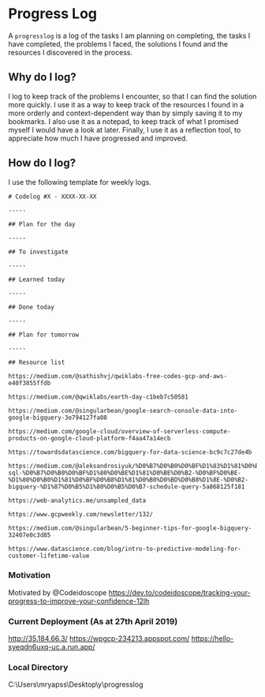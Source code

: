 # Progress Log

A `progresslog` is a log of the tasks I am planning on completing, the tasks I have completed, the problems I faced, the solutions I found and the resources I discovered in the process.

## Why do I log?

I log to keep track of the problems I encounter, so that I can find the solution more quickly. I use it as a way to keep track of the resources I found in a more orderly and context-dependent way than by simply saving it to my bookmarks. I also use it as a notepad, to keep track of what I promised myself I would have a look at later. Finally, I use it as a reflection tool, to appreciate how much I have progressed and improved.

## How do I log?

I use the following template for weekly logs. 

```
# Codelog #X - XXXX-XX-XX

-----

## Plan for the day

-----

## To investigate

-----

## Learned today

-----

## Done today

-----

## Plan for tomorrow

-----

## Resource list

https://medium.com/@sathishvj/qwiklabs-free-codes-gcp-and-aws-e40f3855ffdb

https://medium.com/@qwiklabs/earth-day-c1beb7c50581

https://medium.com/@singularbean/google-search-console-data-into-google-bigquery-3e794127fa08

https://medium.com/google-cloud/overview-of-serverless-compute-products-on-google-cloud-platform-f4aa47a14ecb

https://towardsdatascience.com/bigquery-for-data-science-bc9c7c27de4b

https://medium.com/@aleksandrosiyuk/%D0%B7%D0%B0%D0%BF%D1%83%D1%81%D0%BA-sql-%D0%B7%D0%B0%D0%BF%D1%80%D0%BE%D1%81%D0%BE%D0%B2-%D0%BF%D0%BE-%D1%80%D0%B0%D1%81%D0%BF%D0%B8%D1%81%D0%B0%D0%BD%D0%B8%D1%8E-%D0%B2-bigquery-%D1%87%D0%B5%D1%80%D0%B5%D0%B7-schedule-query-5a868125f181

https://web-analytics.me/unsampled_data

https://www.gcpweekly.com/newsletter/132/

https://medium.com/@singularbean/5-beginner-tips-for-google-bigquery-32407e0c3d85

https://www.datascience.com/blog/intro-to-predictive-modeling-for-customer-lifetime-value

```
### Motivation
Motivated by @Codeidoscope https://dev.to/codeidoscope/tracking-your-progress-to-improve-your-confidence-12lh

### Current Deployment (As at 27th April 2019)

http://35.184.66.3/
https://wpgcp-234213.appspot.com/
https://hello-syeqdn6uxq-uc.a.run.app/

### Local Directory

C:\Users\mryapss\Desktop\y\progresslog

